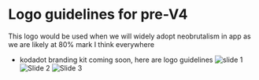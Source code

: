 # Logo guidelines for pre-V4 

This logo would be used when we will widely adopt neobrutalism in app as we are likely at 80% mark I think everywhere
- kodadot branding kit coming soon, here are logo guidelines 
![slide 1](https://github.com/kodadot/kodadot-presskit/assets/90852205/6b18da78-1000-453a-ba33-39d936a463a4)
![Slide 2](https://github.com/kodadot/kodadot-presskit/assets/90852205/e2a24a9a-a791-4d99-a7c7-e8ba23728d3c)
![Slide 3](https://github.com/kodadot/kodadot-presskit/assets/90852205/1c24000c-a964-42f6-8967-e9d268b5ae72)
